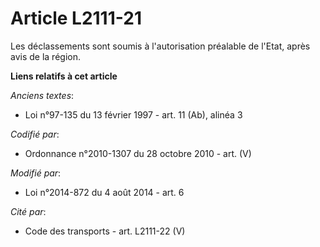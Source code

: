 # Article L2111-21

Les déclassements sont soumis à l'autorisation préalable de l'Etat, après avis de la région.

**Liens relatifs à cet article**

_Anciens textes_:

  - Loi n°97-135 du 13 février 1997 - art. 11 (Ab), alinéa 3

_Codifié par_:

  - Ordonnance n°2010-1307 du 28 octobre 2010 - art. (V)

_Modifié par_:

  - Loi n°2014-872 du 4 août 2014 - art. 6

_Cité par_:

  - Code des transports - art. L2111-22 (V)
